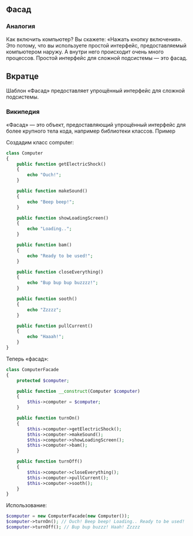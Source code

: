 ## Фасад

### Аналогия


Как включить компьютер? Вы скажете: «Нажать кнопку включения». Это потому, что вы используете простой интерфейс, предоставляемый компьютером наружу. А внутри него происходит очень много процессов. Простой интерфейс для сложной подсистемы — это фасад.


## Вкратце


Шаблон «Фасад» предоставляет упрощённый интерфейс для сложной подсистемы.


### Википедия


«Фасад» — это объект, предоставляющий упрощённый интерфейс для более крупного тела кода, например библиотеки классов.
Пример


Создадим класс computer:

```php
class Computer
{
    public function getElectricShock()
    {
        echo "Ouch!";
    }

    public function makeSound()
    {
        echo "Beep beep!";
    }

    public function showLoadingScreen()
    {
        echo "Loading..";
    }

    public function bam()
    {
        echo "Ready to be used!";
    }

    public function closeEverything()
    {
        echo "Bup bup bup buzzzz!";
    }

    public function sooth()
    {
        echo "Zzzzz";
    }

    public function pullCurrent()
    {
        echo "Haaah!";
    }
}
```

Теперь «фасад»:

```php
class ComputerFacade
{
    protected $computer;

    public function __construct(Computer $computer)
    {
        $this->computer = $computer;
    }

    public function turnOn()
    {
        $this->computer->getElectricShock();
        $this->computer->makeSound();
        $this->computer->showLoadingScreen();
        $this->computer->bam();
    }

    public function turnOff()
    {
        $this->computer->closeEverything();
        $this->computer->pullCurrent();
        $this->computer->sooth();
    }
}
```

Использование:

```php
$computer = new ComputerFacade(new Computer());
$computer->turnOn(); // Ouch! Beep beep! Loading.. Ready to be used!
$computer->turnOff(); // Bup bup buzzz! Haah! Zzzzz
```